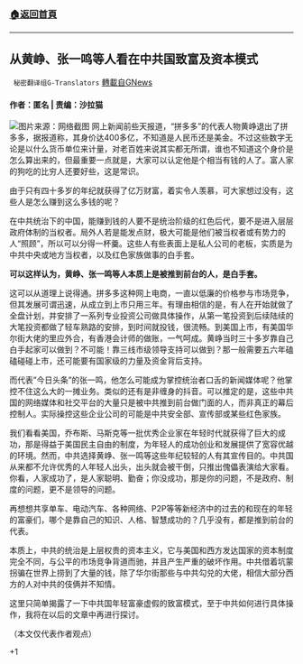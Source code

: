 ###  [:house:返回首頁](https://github.com/ourhimalayas/txt)
---

## 从黄峥、张一鸣等人看在中共国致富及资本模式
` 秘密翻译组G-Translators` [轉載自GNews](https://gnews.org/zh-hans/1059417/)

#### 作者：匿名 | 责编：沙拉猫
![]()![](https://gnews.org/wp-content/uploads/2021/04/capture-10.jpg)图片来源：网络截图
网上新闻前些天报道，“拼多多”的代表人物黄峥退出了拼多多，据报道称，其身价达400多亿，不知道是人民币还是美金。不过这些数字无论是以什么货币单位来计量，对老百姓来说其实都无所谓，谁也不知道这个身价是怎么算出来的，但最重要一点就是，大家可以认定他是个相当有钱的人了。富人家的狗吃的比穷人还要好些，这是常识。

由于只有四十多岁的年纪就获得了亿万财富，着实令人羡慕，可大家想过没有，这些人是怎么赚到这么多钱的呢？

在中共统治下的中国，能赚到钱的人要不是统治阶级的红色后代，要不是进入层层政府体制的当权者。局外人若是能发点财，极大可能是他们被当权者或有势力的人“照顾”，所以可以分得一杯羹。这些人有些表面上是私人公司的老板，实质是为中共中央或地方当权者，以及红色家族做事的白手套。

**可以这样认为，黄峥、张一鸣等人本质上是被推到前台的人，是白手套。**

这可以从道理上说得通。拼多多这种网上电商，一直以低廉的价格参与市场竞争，但其发展可谓迅速，从成立到上市只用三年。有理由相信的是，有人在开始就做了全盘计划，并安排了一系列专业投资公司做具体操作，从第一笔投资到后续陆续的大笔投资都做了轻车熟路的安排，到时间就投钱，很流畅。到美国上市，有美国华尔街大佬的里应外合，有香港会计师的做账，一气呵成。黄峥当时三十多岁靠自己白手起家可以做到？不可能！靠三线市级领导支持可以做到？那一般需要五六年磕磕碰碰上市，还可能要有国家级的力量及资金背后支持。

而代表”今日头条”的张一鸣，他怎么可能成为掌控统治者口舌的新闻媒体呢？他掌控不住这么大的一摊业务。类似的还有是非缠身的抖音。可以推定的是，这些中共国的网络媒体和社交平台的大量只是被中共推到前台做门面的人，而非真正的幕后控制人。实际操控这些企业公司的可能是中共安全部、宣传部或某些红色家族。

我们看看美国，乔布斯、马斯克等一批优秀企业家在年轻时代就获得了巨大的成功，那是得益于美国民主自由的制度，为年轻人的成功创业和发展提供了宽容优越的环境。然而，中共选择黄峥、张一鸣等这些年纪较轻的人有其宣传目的。中共国从来都不允许优秀的人年轻人出头，出头就会被干倒，只推出傀儡表演给大家看。你看，人家成功了，是人家聪明、勤奋；你没成功，那是你的问题，不是政府、制度的问题，更不是领导的问题。

再想想共享单车、电动汽车、各种网络、P2P等等新经济中的过去的和现在的年轻的富豪们，哪个是靠自己的知识、人格、智慧成功的？几乎没有，都是推到前台的代表。

本质上，中共的统治是上层权贵的资本主义，它与美国和西方发达国家的资本制度完全不同，与公平的市场竞争背道而驰，并且产生严重的破坏作用。中共借着坑蒙拐骗在世界上捞到了大量的钱，除了华尔街那些与中共勾兑的大佬，相信大部分西方的人对中共的伎俩并不知情。

这里只简单揭露了一下中共国年轻富豪虚假的致富模式，至于中共如何进行具体操作，我将在以后的文章中再进行探讨。

（本文仅代表作者观点）

+1
